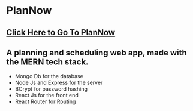 # PlanNow
## [Click Here to Go To PlanNow](http://shahan.ca/plannow)
## A planning and scheduling web app, made with the MERN tech stack.

- Mongo Db for the database
- Node Js and Express for the server
- BCrypt for password hashing
- React Js for the front end
- React Router for Routing
